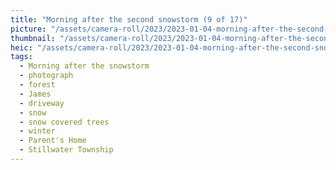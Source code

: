 ```yaml
---
title: "Morning after the second snowstorm (9 of 17)"
picture: "/assets/camera-roll/2023/2023-01-04-morning-after-the-second-snowstorm-09/20230104_172012796_iOS.jpg"
thumbnail: "/assets/camera-roll/2023/2023-01-04-morning-after-the-second-snowstorm-09/20230104_172012796_iOS-thumbnail.jpg"
heic: "/assets/camera-roll/2023/2023-01-04-morning-after-the-second-snowstorm-09/20230104_172012796_iOS.heic"
tags:
  - Morning after the snowstorm
  - photograph
  - forest
  - James
  - driveway
  - snow
  - snow covered trees
  - winter
  - Parent's Home
  - Stillwater Township
---
```


